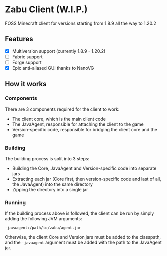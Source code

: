 # Zabu Client (W.I.P.)
FOSS Minecraft client for versions starting from 1.8.9 all the way to 1.20.2

## Features
- [x] Multiversion support (currently 1.8.9 - 1.20.2)
- [ ] Fabric support
- [ ] Forge support
- [x] Epic anti-aliased GUI thanks to NanoVG

## How it works
### Components
There are 3 components required for the client to work:
- The client core, which is the main client code
- The JavaAgent, responsible for attaching the client to the game
- Version-specific code, responsible for bridging the client core and the game

### Building
The building process is split into 3 steps:
- Building the Core, JavaAgent and Version-specific code into separate jars
- Extracting each jar (Core first, then version-specific code and last of all, the JavaAgent) 
into the same directory
- Zipping the directory into a single jar

### Running
If the building process above is followed, the client can be run by simply adding the following JVM arguments:
```
-javaagent:/path/to/zabu/agent.jar
```
Otherwise, the client Core and Version jars must be added to the classpath, and the
`-javaagent` argument must be added with the path to the JavaAgent jar.